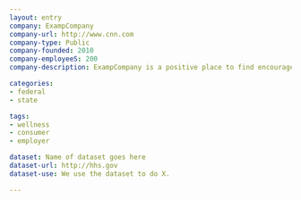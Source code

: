 ```yaml
---
layout: entry
company: ExampCompany
company-url: http://www.cnn.com
company-type: Public
company-founded: 2010
company-employeeS: 200
company-description: ExampCompany is a positive place to find encouragement for your healthy activities and insights into your healthy routines.

categories:
- federal 
- state

tags:
- wellness
- consumer
- employer

dataset: Name of dataset goes here
dataset-url: http://hhs.gov
dataset-use: We use the dataset to do X.

---
```

